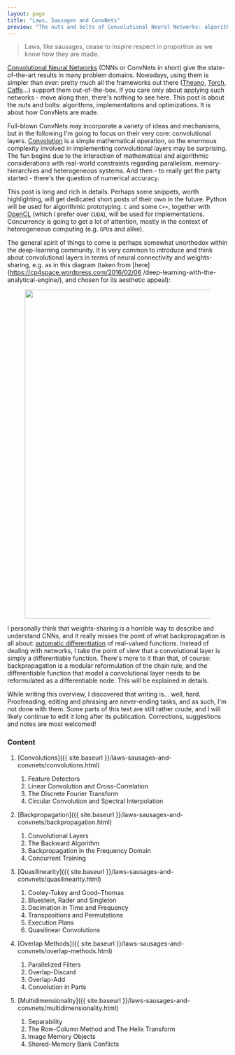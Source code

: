 ```yaml
---
layout: page
title: "Laws, Sausages and ConvNets"
preview: "The nuts and bolts of Convolutional Neural Networks: algorithms, implementations and optimizations."
---
```

> Laws, like sausages, cease to inspire respect in proportion as we know how
they are made.

[Convolutional Neural
Networks](https://en.wikipedia.org/wiki/Convolutional_neural_network) (CNNs or
ConvNets in short) give the state-of-the-art results in many problem domains.
Nowadays, using them is simpler than ever: pretty much all the frameworks out
there (<a href="http://deeplearning.net/software/theano/">Theano<a>,
<a href="http://torch.ch/">Torch</a>, <a href="http://caffe.berkeleyvision.org/">Caffe</a>...)
support them out-of-the-box. If you care only about applying such networks -
move along then, there's nothing to see here. This post is about the nuts and
bolts: algorithms, implementations and optimizations. It is about how ConvNets are made.

Full-blown ConvNets may incorporate a variety of ideas and mechanisms, but in
the following I'm going to focus on their very core: convolutional layers.
[Convolution](https://en.wikipedia.org/wiki/Convolution) is a simple
mathematical operation, so the enormous complexity involved in implementing
convolutional layers may be surprising. The fun begins due to the interaction of
mathematical and algorithmic considerations with real-world constraints
regarding parallelism, memory-hierarchies and heterogeneous systems. And then -
to really get the party started - there's the question of numerical accuracy.

This post is long and rich in details. Perhaps some snippets, worth
highlighting, will get dedicated short posts of their own in the future. Python
will be used for algorithmic prototyping. ```C``` and some ```C++```, together
with [OpenCL](https://www.khronos.org/opencl/) (which I prefer over ```CUDA```),
will be used for implementations. Concurrency is going to get a lot of
attention, mostly in the context of heterogeneous computing (e.g. ```GPU```s and
alike).

The general spirit of things to come is perhaps somewhat unorthodox within the
deep-learning community. It is very common to introduce and think about
convolutional layers in terms of neural connectivity and weights-sharing, e.g.
as in this diagram (taken from [here](https://cp4space.wordpress.com/2016/02/06
/deep-learning-with-the-analytical-engine/), and chosen for its aesthetic
appeal):

<figure>
<img src="{{ site.baseurl }}/assets/laws-sausages-and-convnets_files/convnet-example.png" style='width: 750px; margin-left: auto; margin-right: auto;'/>
</figure>

I personally think that weights-sharing is a horrible way to describe and
understand CNNs, and it really misses the point of what backpropagation is all
about: [automatic
differentiation](https://en.wikipedia.org/wiki/Automatic_differentiation) of
real-valued functions. Instead of dealing with networks, I take the point
of view that a convolutional layer is simply a differentiable function. There's
more to it than that, of course: backpropagation is a modular reformulation of
the chain rule, and the  differentiable function that model a convolutional
layer needs to be reformulated as a differentiable node. This will be explained in
details.

While writing this overview, I discovered that writing is... well, hard. Proofreading,
editing and phrasing are never-ending tasks, and as such, I'm not done with them. Some
parts of this text are still rather crude, and I will likely continue to edit it long
after its publication. Corrections, suggestions and notes are most welcomed!
 
### Content

1. [Convolutions]({{ site.baseurl }}/laws-sausages-and-convnets/convolutions.html)
    1. Feature Detectors
    2. Linear Convolution and Cross-Correlation
    3. The Discrete Fourier Transform
    4. Circular Convolution and Spectral Interpolation

2. [Backpropagation]({{ site.baseurl }}/laws-sausages-and-convnets/backpropagation.html)
    1. Convolutional Layers
    2. The Backward Algorithm
    3. Backpropagation in the Frequency Domain
    4. Concurrent Training

3. [Quasilinearity]({{ site.baseurl }}/laws-sausages-and-convnets/quasilinearity.html)
    1. Cooley-Tukey and Good–Thomas
    2. Bluestein, Rader and Singleton
    3. Decimation in Time and Frequency
    4. Transpositions and Permutations
    5. Execution Plans
    6. Quasilinear Convolutions

4. [Overlap Methods]({{ site.baseurl }}/laws-sausages-and-convnets/overlap-methods.html)
    1. Parallelized Filters
    2. Overlap-Discard
    3. Overlap-Add
    4. Convolution in Parts

5. [Multidimensionality]({{ site.baseurl }}/laws-sausages-and-convnets/multidimensionality.html)
    1. Separability
    2. The Row-Column Method and The Helix Transform
    3. Image Memory Objects
    4. Shared-Memory Bank Conflicts

